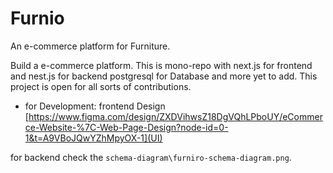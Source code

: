 # Furnio
An e-commerce platform for Furniture.

Build a e-commerce platform. This is mono-repo with next.js for frontend and nest.js for backend postgresql for Database and more yet to add.
This project is open for all sorts of contributions.
- for Development:
frontend Design
[https://www.figma.com/design/ZXDVihwsZ18DgVQhLPboUY/eCommerce-Website-%7C-Web-Page-Design?node-id=0-1&t=A9VBoJQwYZhMpyOX-1](UI)

for backend check the `schema-diagram\furniro-schema-diagram.png`.

